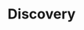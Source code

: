 ---
# Page settings
layout: homepage
keywords: nostr

# Hero section
title: Discovery
description: "Jobs where the goal is to discover something"
buttons:
    - content: Back
      url: '/'
      external_url: false
    # - icon: github
    #   content: Button with icon
    #   url: '#'
    #   external_url: true


# Grid navigation
grid_navigation:
    - title: Nostr Content Discovery
      excerpt: "Used to discover nostr-native content. Kind 5300"
      cta: View
      url: '/kinds/5300'
    - title: Nostr People Discovery
      excerpt: "Used to discover nostr npubs. Kind 5301"
      cta: View
      url: '/kinds/5301'
    - title: Nostr Content Search
      excerpt: "Used to search for notes. Kind 5302"
      cta: View
      url: '/kinds/5302'
    - title: Nostr People Search
      excerpt: "Used to search for profiles. Kind 5303"
      cta: View
      url: '/kinds/5303'
---
